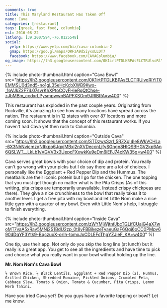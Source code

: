 ```yaml
---
comments: true
title: This Maryland Restaurant Has Taken Off
name: Cava
categories: [restaurant]
tags: [greek, fast food, columbia]
est: 2016-08-22
latlong: [39.2007594,-76.8125548]
social:
  yelp: https://www.yelp.com/biz/cava-columbia-2
  gmap: https://goo.gl/maps/QRFzA9d5iyxsLLDT7
  facebook: https://www.facebook.com/CAVAColumbia/
og_image: https://lh3.googleusercontent.com/0K1irtPTDLKBPAsELCTRUlvoRlYlT0EMMSU0d3nd5-no1gL35eHcKcbXWB9Kwo-_1oVJkZ2F7iL07svrKhXPtoCCyFHieRgQtChse-zJbMBm_ccdxrLPysmpwwnBAPFXSOm9JRlBRA=w400
---
```


{%
  include photo-thumbnail.html 
  caption="Cava Bowl"
  src="https://lh3.googleusercontent.com/0K1irtPTDLKBPAsELCTRUlvoRlYlT0EMMSU0d3nd5-no1gL35eHcKcbXWB9Kwo-_1oVJkZ2F7iL07svrKhXPtoCCyFHieRgQtChse-zJbMBm_ccdxrLPysmpwwnBAPFXSOm9JRlBRA=w400"
%}

This restaurant has exploded in the past couple years. Originating from Rockville, it's amazing to see how many locations have spread across the nation. The restaurant is in 12 states with over 87 locations and more coming soon. It shows that the concept of this restaurant works. If you haven't had Cava yet then rush to Columbia.

<!--more-->

{%
  include photo-thumbnail.html 
  caption="Outside Cava"
  src="https://lh3.googleusercontent.com/STDzwsSzrl_5RZXgl4le8WkVCHLa-6X3NhNvicmzqNItkpo6JqxjMBxj2nXVDeccnLjfySGngn8HlQSBHGV2kp6An6QSLWT__LkLb1vVGVV3x3UepcFXxwkKu9eDm6iEFJ74cKW35g=w400"
%}

Cava serves great bowls with your choice of dip and protein. You really can't go wrong with your picks but I do say there are a lot of choices. I personally like the Eggplant + Red Pepper Dip and the Hummus. The meatballs are their iconic protein but I go for the chicken. The one topping that you must get though no matter what is the Pita Crisps (As of this writing, pita crisps are temporarily unavailable. Instead crispy chickpeas are there). They give a nice crunchiness to the bowl that really takes it to another level. I get a free pita with my bowl and let Little Nom make a nice little gyro with a quarter of my bowl. Even with Little Nom's help, I struggle to finish everything.

{%
  include photo-thumbnail.html 
  caption="Inside Cava"
  src="https://lh3.googleusercontent.com/zWYMjWjtnfJbcTGLifCUaiG4aX7woMT7vaA5xRav5MNj2S1BdU2zp_0t8vFBBikezeTyaeuGaF6Qgj6oCC0PMpv690dDqYF3Ytk9-BqczuoX-orIh-tomxJoCDLEFcThgYZJieF_KA=w400"
%}

One tip, use their app. Not only do you skip the long line (at lunch) but it really is a great app. You get to see all the ingredients and have time to pick and choose what you really want in your bowl without holding up the line.  

**Mr. Nom Nom's Cava Bowl**
```
½ Brown Rice, ½ Black Lentils, Eggplant + Red Pepper Dip (2), Hummus, Grilled Chicken, Shredded Romaine, Pickled Onions, Crumbled Feta, Cabbage Slaw, Tomato & Onion, Tomato & Cucumber, Pita Crisps, Lemon Herb Tahini.
```

Have you tried Cava yet? Do you guys have a favorite topping or bowl? Let me know.

